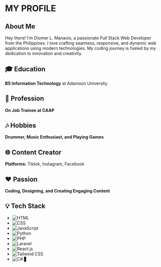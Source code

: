 # MY PROFILE

## About Me
Hey there! I’m Diomer L. Manaois, a passionate Full Stack Web Developer from the Philippines. I love crafting seamless, responsive, and dynamic web applications using modern technologies. My coding journey is fueled by my dedication to innovation and creativity.

## 🎓 Education
**BS Information Technology** at Adamson University

## 💼 Profession
**On Job Trainee at CAAP**

## 🎶 Hobbies
**Drummer, Music Enthusiast, and Playing Games**

## 🌐 Content Creator
**Platforms:** Tiktok, Instagram, Facebook

## ❤️ Passion
**Coding, Designing, and Creating Engaging Content**

## 💡 Tech Stack
- ![HTML](https://img.shields.io/badge/-HTML-E34F26?logo=html5&logoColor=white)
- ![CSS](https://img.shields.io/badge/-CSS-1572B6?logo=css3&logoColor=white)
- ![JavaScript](https://img.shields.io/badge/-JavaScript-F7DF1E?logo=javascript&logoColor=black)
- ![Python](https://img.shields.io/badge/-Python-3776AB?logo=python&logoColor=white)
- ![PHP](https://img.shields.io/badge/-PHP-777BB4?logo=php&logoColor=white)
- ![Laravel](https://img.shields.io/badge/-Laravel-FF2D20?logo=laravel&logoColor=white)
- ![React.js](https://img.shields.io/badge/-React.js-61DAFB?logo=react&logoColor=black)
- ![Tailwind CSS](https://img.shields.io/badge/-Tailwind%20CSS-38B2AC?logo=tailwind-css&logoColor=white)
- ![C#](https://img.shields.io/badge/-C%23-239120?logo=c-sharp) ▋
